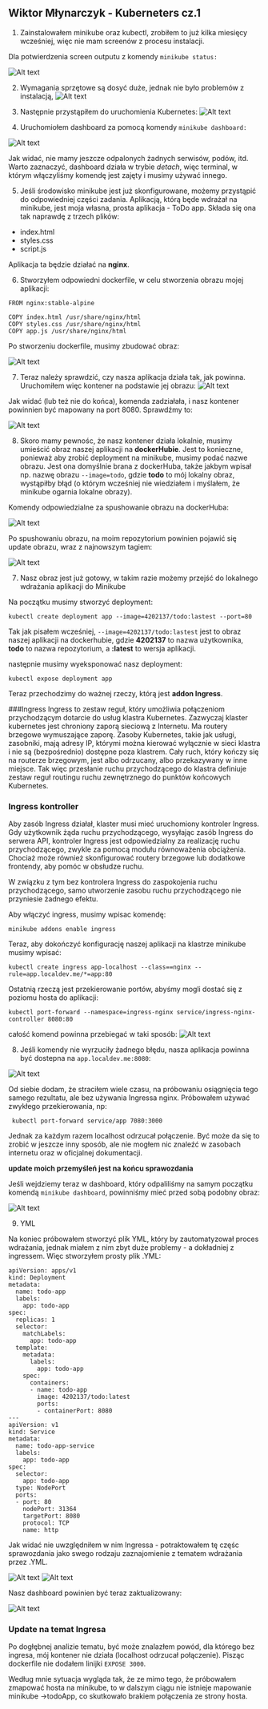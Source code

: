 ## Wiktor Młynarczyk - Kuberneters cz.1

1. Zainstalowałem minikube oraz kubectl, zrobiłem to już kilka miesięcy wcześniej, więc nie mam screenów  z procesu instalacji.
    
Dla potwierdzenia screen outputu z komendy `minikube status:`

![Alt text](0-dziala.PNG?raw=true)

2. Wymagania sprzętowe są dosyć duże, jednak nie było problemów z instalacją,
![Alt text](5-wymagania.PNG?raw=true)

3. Następnie przystąpiłem do uruchomienia Kubernetes:
![Alt text](2-Minikube-start.PNG?raw=true)
4. Uruchomiołem dashboard za pomocą komendy `minikube dashboard:`

![Alt text](4-dashboard.PNG?raw=true)

Jak widać, nie mamy jeszcze odpalonych żadnych serwisów, podów, itd. Warto zaznaczyć, dashboard działa w trybie _detach_, więc terminal, w którym włączyliśmy komendę jest zajęty i musimy używać innego.

5. Jeśli środowisko minikube jest już skonfigurowane, możemy przystąpić do odpowiedniej części zadania. Aplikacją, którą będe wdrażał na minikube, jest moja własna, prosta aplikacja - ToDo app. Składa się ona tak naprawdę z trzech plików:
* index.html
* styles.css
* script.js

Aplikacja ta będzie działać na **nginx**. 

6. Stworzyłem odpowiedni dockerfile, w celu stworzenia obrazu mojej aplikacji:
```
FROM nginx:stable-alpine

COPY index.html /usr/share/nginx/html
COPY styles.css /usr/share/nginx/html
COPY app.js /usr/share/nginx/html
```
Po stworzeniu dockerfile, musimy zbudować obraz:

![Alt text](5-docker-build.PNG?raw=true)

7. Teraz należy sprawdzić, czy nasza aplikacja działa tak, jak powinna. Uruchomiłem więc kontener na podstawie jej obrazu:
![Alt text](6-docker-run.PNG?raw=true)

Jak widać (lub też nie do końca), komenda zadziałała, i nasz kontener powinnien być mapowany na port 8080. Sprawdźmy to:

![Alt text](7-app-localhost.PNG?raw=true)

8. Skoro mamy pewnośc, że nasz kontener działa lokalnie, musimy umieścić obraz naszej aplikacji na **dockerHubie**. Jest to konieczne, ponieważ aby zrobić deployment na minikube, musimy podać nazwe obrazu. Jest ona domyślnie brana z dockerHuba, także jakbym wpisał np. nazwę obrazu `--image=todo`, gdzie **todo** to mój lokalny obraz, wystąpiłby błąd (o którym wcześniej nie wiedziałem i myślałem, że minikube ogarnia lokalne obrazy).

Komendy odpowiedzialne za spushowanie obrazu na dockerHuba:

![Alt text](7-push-to-dockerhub.PNG?raw=true)

Po spushowaniu obrazu, na moim repozytorium powinien pojawić się update obrazu, wraz z najnowszym tagiem:

![Alt text](100-dashboard.PNG?raw=true)

7. Nasz obraz jest już gotowy, w takim razie możemy przejść do lokalnego wdrażania aplikacji do Minikube

Na początku musimy stworzyć deployment:
```
kubectl create deployment app --image=4202137/todo:lastest --port=80
```
Tak jak pisałem wcześniej, `--image=4202137/todo:lastest` jest to obraz naszej aplikacji na dockerhubie, gdzie **4202137** to nazwa użytkownika, **todo** to nazwa repozytorium, a **:latest** to wersja aplikacji. 

następnie musimy wyeksponować nasz deployment:
```
kubectl expose deployment app
```
Teraz przechodzimy do ważnej rzeczy, którą jest **addon Ingress**.

###Ingress
Ingress to zestaw reguł, który umożliwia połączeniom przychodzącym dotarcie do usług klastra Kubernetes. Zazwyczaj klaster kubernetes jest chroniony zaporą sieciową z Internetu. Ma routery brzegowe wymuszające zaporę. Zasoby Kubernetes, takie jak usługi, zasobniki, mają adresy IP, którymi można kierować wyłącznie w sieci klastra i nie są (bezpośrednio) dostępne poza klastrem. Cały ruch, który kończy się na routerze brzegowym, jest albo odrzucany, albo przekazywany w inne miejsce. Tak więc przesłanie ruchu przychodzącego do klastra definiuje zestaw reguł routingu ruchu zewnętrznego do punktów końcowych Kubernetes.

### Ingress kontroller 
Aby zasób Ingress działał, klaster musi mieć uruchomiony kontroler Ingress. Gdy użytkownik żąda ruchu przychodzącego, wysyłając zasób Ingress  do serwera API, kontroler Ingress jest odpowiedzialny za realizację ruchu przychodzącego, zwykle za pomocą modułu równoważenia obciążenia. Chociaż może również skonfigurować routery brzegowe lub dodatkowe frontendy, aby pomóc w obsłudze ruchu.

W związku z tym bez kontrolera Ingress do zaspokojenia ruchu przychodzącego, samo utworzenie zasobu ruchu przychodzącego nie przyniesie żadnego efektu.

Aby włączyć ingress, musimy wpisac komendę:
```
minikube addons enable ingress
```
Teraz, aby dokończyć konfigurację naszej aplikacji na klastrze minikube musimy wpisać:
```
kubectl create ingress app-localhost --class==nginx --rule=app.localdev.me/*=app:80
```

Ostatnią rzeczą jest przekierowanie portów, abyśmy mogli dostać się z poziomu hosta do aplikacji:
```
kubectl port-forward --namespace=ingress-nginx service/ingress-nginx-controller 8080:80
```

całość komend powinna przebiegać w taki sposób:
![Alt text](7-tworzenie-ingerssa-i-deploymentu.PNG?raw=true)

8. Jeśli komendy nie wyrzuciły żadnego błędu, nasza aplikacja powinna być dostepna na `app.localdev.me:8080`:

![Alt text](8-pod-dziala.PNG?raw=true)

Od siebie dodam, że straciłem wiele czasu, na próbowaniu osiągnięcia tego samego rezultatu, ale bez używania Ingressa nginx. Próbowałem używać zwykłego przekierowania, np:
```
 kubectl port-forward service/app 7080:3000

```
Jednak za każdym razem localhost odrzucał połączenie. Być może da się to zrobić w jeszcze inny sposób, ale nie mogłem nic znaleźć w zasobach internetu oraz w oficjalnej dokumentacji.

**update moich przemyśleń jest na końcu sprawozdania**

Jeśli wejdziemy teraz w dashboard, który odpaliliśmy na samym początku komendą `minikube dashboard`, powinniśmy mieć przed sobą podobny obraz:

![Alt text](dashboard-redi.PNG?raw=true)

9. YML

Na koniec próbowałem stworzyć plik YML, który by zautomatyzował proces wdrażania, jednak miałem z nim zbyt duże problemy -  a dokładniej z ingressem. Więc stworzyłem prosty plik .YML:
```
apiVersion: apps/v1
kind: Deployment
metadata:
  name: todo-app
  labels:
    app: todo-app
spec:
  replicas: 1
  selector:
    matchLabels:
      app: todo-app
  template:
    metadata:
      labels:
        app: todo-app
    spec:
      containers:
      - name: todo-app
        image: 4202137/todo:latest
        ports:
        - containerPort: 8080
---
apiVersion: v1
kind: Service
metadata:
  name: todo-app-service
  labels:
    app: todo-app
spec:
  selector:
    app: todo-app
  type: NodePort
  ports:
  - port: 80
    nodePort: 31364
    targetPort: 8080
    protocol: TCP
    name: http
```
Jak widać nie uwzględniłem w nim Ingressa - potraktowałem tę częśc sprawozdania jako swego rodzaju zaznajomienie z tematem wdrażania przez .YML.

![Alt text](jaml.PNG?raw=true)
![Alt text](apply-.PNG?raw=true)

Nasz dashboard powinien być teraz zaktualizowany:

![Alt text](dasz-2.PNG?raw=true)

### Update na temat Ingresa
Po dogłębnej analizie tematu, być może znalazłem powód, dla którego bez ingresa, mój kontener nie działa (localhost odrzucał połączenie). Pisząc dockerfile nie dodałem linijki `EXPOSE 3000`.

Według mnie sytuacja wygląda tak, że ze mimo tego, że próbowałem zmapować hosta na minikube, to w dalszym ciągu nie istnieje mapowanie  minikube ->todoApp, co skutkowało brakiem połączenia ze strony hosta.




